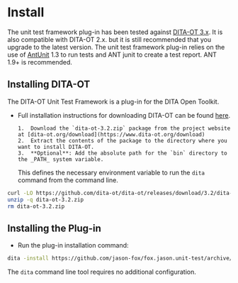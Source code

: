 <h1>Install</h1>

The unit test framework plug-in has been tested against [DITA-OT 3.x](http://www.dita-ot.org/download). It is also
compatible with DITA-OT 2.x. but it is still recommended that you upgrade to the latest version. The unit test framework
plug-in relies on the use of [AntUnit](http://ant.apache.org/antlibs/antunit/) 1.3 to run tests and ANT junit to create
a test report. ANT 1.9+ is recommended.

## Installing DITA-OT

The DITA-OT Unit Test Framework is a plug-in for the DITA Open Toolkit.

-   Full installation instructions for downloading DITA-OT can be found
    [here](https://www.dita-ot.org/3.2/topics/installing-client.html).

        1.  Download the `dita-ot-3.2.zip` package from the project website at [dita-ot.org/download](https://www.dita-ot.org/download)
        2.  Extract the contents of the package to the directory where you want to install DITA-OT.
        3.  **Optional**: Add the absolute path for the `bin` directory to the _PATH_ system variable.

    This defines the necessary environment variable to run the `dita` command from the command line.

```bash
curl -LO https://github.com/dita-ot/dita-ot/releases/download/3.2/dita-ot-3.2.zip
unzip -q dita-ot-3.2.zip
rm dita-ot-3.2.zip
```

## Installing the Plug-in

-   Run the plug-in installation command:

```bash
dita -install https://github.com/jason-fox/fox.jason.unit-test/archive/master.zip
```

The `dita` command line tool requires no additional configuration.
